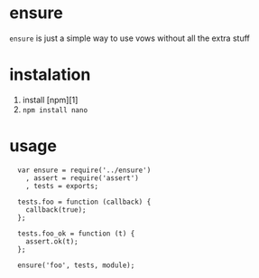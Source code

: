 # ensure

`ensure` is just a simple way to use vows without all the extra stuff

# instalation

1. install [npm][1]
2. `npm install nano`

# usage

      var ensure = require('../ensure')
        , assert = require('assert')
        , tests = exports;
      
      tests.foo = function (callback) {
        callback(true);
      };
      
      tests.foo_ok = function (t) {
        assert.ok(t);
      };
      
      ensure('foo', tests, module);